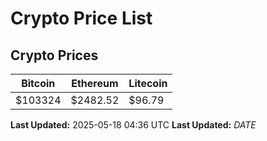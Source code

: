 # Crypto Price List

## Crypto Prices
| Bitcoin | Ethereum | Litecoin |
| ------- | -------- | -------- |
| $103324 | $2482.52 | $96.79 |
**Last Updated:** 2025-05-18 04:36 UTC
**Last Updated:** $DATE$
